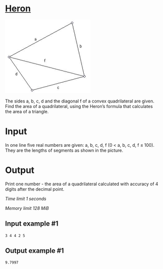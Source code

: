 # [Heron](https://www.e-olymp.com/en/contests/8947/problems/77344)

![prb926](1270204289.JPG)

The sides a, b, c, d and the diagonal f of a convex quadrilateral are given. Find the area of a quadrilateral, using the Heron’s formula that calculates the area of a triangle.

# Input

In one line five real numbers are given: a, b, c, d, f (0 < a, b, c, d, f ≤ 100). They are the lengths of segments as shown in the picture.

# Output

Print one number - the area of a quadrilateral calculated with accuracy of 4 digits after the decimal point.

_Time limit 1 seconds_

_Memory limit 128 MiB_

## Input example #1
```
3 4 4 2 5
```

## Output example #1
```
9.7997
```
